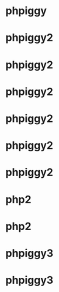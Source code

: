 # phpiggy
# phpiggy2
# phpiggy2
# phpiggy2
# phpiggy2
# phpiggy2
# phpiggy2
# php2
# php2
# phpiggy3
# phpiggy3
